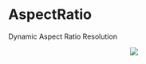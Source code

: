 # AspectRatio
Dynamic Aspect Ratio Resolution

<p align="center">
    <img src="https://github.com/vicboma1/aspectratio/blob/master/aspectRatio.gif" >	
</p>
